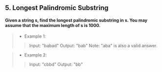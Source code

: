 ## 5. Longest Palindromic Substring
#### Given a string s, find the longest palindromic substring in s. You may assume that the maximum length of s is 1000.

>* Example 1:
>> Input: "babad"
>> Output: "bab"
>> Note: "aba" is also a valid answer.

>* Example 2:
>> Input: "cbbd"
>> Output: "bb"